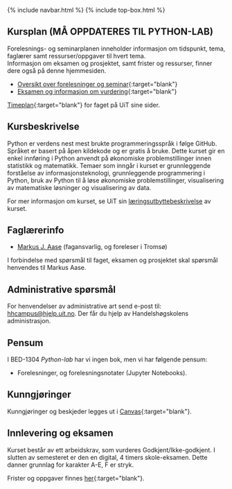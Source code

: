 {% include navbar.html %}  {% include top-box.html %}

## Kursplan (MÅ OPPDATERES TIL PYTHON-LAB)
Forelesnings- og seminarplanen inneholder informasjon om tidspunkt, tema, faglærer samt ressurser/oppgaver til hvert tema.  
Informasjon om eksamen og prosjektet, samt frister og ressurser, finner dere også på denne hjemmesiden.  

- [Oversikt over forelesninger og seminar](forelesningsplan.html){:target="blank"}
- [Eksamen og informasjon om vurdering](eksamen.html){:target="blank"}   


[Timeplan](https://tp.educloud.no/uit/timeplan/timeplan.php?id%5B%5D=BED-1304%2C1&type=course&sem=25h&campus=&hide_old=0){:target="blank"} for faget på UiT sine sider.


## Kursbeskrivelse 
Python er verdens nest mest brukte programmeringsspråk i følge GitHub. Språket er basert på åpen kildekode og er gratis å bruke. Dette kurset gir en enkel innføring i Python anvendt på økonomiske problemstillinger innen statistikk og matematikk. Temaer som inngår i kurset er grunnleggende forståelse av informasjonsteknologi, grunnleggende programmering i Python, bruk av Python til å løse økonomiske problemstillinger, visualisering av matematiske løsninger og visualisering av data.

For mer informasjon om kurset, se UiT sin [læringsutbyttebeskrivelse](https://uit.no/utdanning/emner/emne/874303/bed-1304?ar=2025&semester=H) av kurset.

## Faglærerinfo  
- [Markus J. Aase](https://uit.no/ansatte/person?p_document_id=844489&p_dimension_id=88163) (fagansvarlig, og foreleser i Tromsø)

I forbindelse med spørsmål til faget, eksamen og prosjektet skal spørsmål henvendes til Markus Aase. 

## Administrative spørsmål
For henvendelser av administrative art send e-post til: <hhcampus@hjelp.uit.no>. Der får du hjelp av Handelshøgskolens administrasjon.

## Pensum
I BED-1304 *Python-lab* har vi ingen bok, men vi har følgende pensum:
* Forelesninger, og forelesningsnotater (Jupyter Notebooks).

## Kunngjøringer  
Kunngjøringer og beskjeder legges ut i [Canvas](https://uit.instructure.com/){:target="blank"}.

## Innlevering og eksamen  
Kurset består av ett arbeidskrav, som vurderes Godkjent/Ikke-godkjent. I slutten av semesteret er den en digital, 4 timers skole-eksamen. Dette danner grunnlag for karakter A-E, F er stryk.

Frister og oppgaver finnes [her](eksamen.html){:target="blank"}.    
